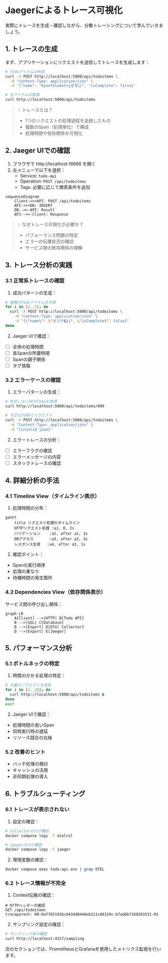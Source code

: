 # Jaegerによるトレース可視化

実際にトレースを生成・確認しながら、分散トレーシングについて学んでいきましょう。

## 1. トレースの生成

まず、アプリケーションにリクエストを送信してトレースを生成します：

```bash
# Todoアイテムの作成
curl -X POST http://localhost:5000/api/todoitems \
  -H "Content-Type: application/json" \
  -d '{"name": "OpenTelemetryを学ぶ", "isComplete": false}'

# 全アイテムの取得
curl http://localhost:5000/api/todoitems
```

> 💡 トレースとは？
> - 1つのリクエストの処理過程を追跡したもの
> - 複数のSpan（処理単位）で構成
> - 処理時間や依存関係を可視化

## 2. Jaeger UIでの確認

1. ブラウザで http://localhost:16686 を開く
2. 左メニューで以下を選択：
   - Service: `todo-api`
   - Operation: `POST /api/todoitems`
   - Tags: 必要に応じて検索条件を追加

```mermaid
sequenceDiagram
    Client->>+API: POST /api/todoitems
    API->>+DB: INSERT
    DB-->>-API: Result
    API-->>-Client: Response
```

> 💡 なぜトレース可視化が必要か？
> - パフォーマンス問題の特定
> - エラーの伝播状況の確認
> - サービス間の依存関係の理解

## 3. トレース分析の実践

### 3.1 正常系トレースの確認

1. 成功パターンの生成：
```bash
# 複数のTodoアイテムを作成
for i in {1..5}; do
  curl -X POST http://localhost:5000/api/todoitems \
    -H "Content-Type: application/json" \
    -d "{\"name\": \"タスク$i\", \"isComplete\": false}"
done
```

2. Jaeger UIで確認：
- [ ] 全体の処理時間
- [ ] 各Spanの所要時間
- [ ] Spanの親子関係
- [ ] タグ情報

### 3.2 エラーケースの確認

1. エラーパターンの生成：
```bash
# 存在しないIDのTodoを取得
curl http://localhost:5000/api/todoitems/999

# 不正なJSONでリクエスト
curl -X POST http://localhost:5000/api/todoitems \
  -H "Content-Type: application/json" \
  -d "{invalid json}"
```

2. エラートレースの分析：
- [ ] エラーフラグの確認
- [ ] エラーメッセージの内容
- [ ] スタックトレースの確認

## 4. 詳細分析の手法

### 4.1 Timeline View（タイムライン表示）

1. 処理時間の分布：
```mermaid
gantt
    title リクエスト処理のタイムライン
    HTTPリクエスト処理 :a1, 0, 2s
    バリデーション    :a2, after a1, 1s
    DBアクセス       :a3, after a2, 3s
    レスポンス生成   :a4, after a3, 1s
```

2. 確認ポイント：
- Spanの実行順序
- 処理の重なり
- 待機時間の発生箇所

### 4.2 Dependencies View（依存関係表示）

サービス間の呼び出し関係：
```mermaid
graph LR
    A[Client] -->|HTTP| B[Todo API]
    B -->|SQL| C[Database]
    B -->|Export| D[OTel Collector]
    D -->|Export| E[Jaeger]
```

## 5. パフォーマンス分析

### 5.1 ボトルネックの特定

1. 時間のかかる処理の特定：
```bash
# 大量のリクエストを送信
for i in {1..20}; do
  curl http://localhost:5000/api/todoitems &
done
wait
```

2. Jaeger UIで確認：
- 処理時間の長いSpan
- 同時実行時の遅延
- リソース競合の兆候

### 5.2 改善のヒント

- バッチ処理の検討
- キャッシュの活用
- 非同期処理の導入

## 6. トラブルシューティング

### 6.1 トレースが表示されない

1. 設定の確認：
```bash
# Collectorのログ確認
docker compose logs -f otelcol

# Jaegerのログ確認
docker compose logs -f jaeger
```

2. 環境変数の確認：
```bash
docker compose exec todo-api env | grep OTEL
```

### 6.2 トレース情報が不完全

1. Context伝搬の確認：
```http
# HTTPヘッダーの確認
GET /api/todoitems
traceparent: 00-0af7651916cd43dd8448eb211c80319c-b7ad6b7169203331-01
```

2. サンプリング設定の確認：
```bash
# サンプリング率の確認
curl http://localhost:4317/sampling
```

次のセクションでは、PrometheusとGrafanaを使用したメトリクス監視を行います。

